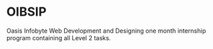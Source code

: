 # OIBSIP
Oasis Infobyte Web Development and Designing one month internship program containing all Level 2 tasks.
